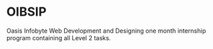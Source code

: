 # OIBSIP
Oasis Infobyte Web Development and Designing one month internship program containing all Level 2 tasks.
